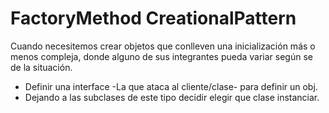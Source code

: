 # FactoryMethod CreationalPattern
Cuando necesitemos crear objetos que conlleven una inicialización más o menos compleja, donde alguno de sus integrantes pueda variar según se de la situación. 
- Definir una interface -La que ataca al cliente/clase- para definir un obj.
- Dejando a las subclases de este tipo decidir elegir que clase instanciar.
